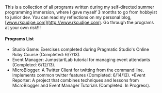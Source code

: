 This is a collection of all programs written during my self-directed summer programming immersion, where I gave myself 3 months to go from hobbyist to junior dev.
You can read my reflections on my personal blog, [www.rkcudjoe.com](http://www.rkcudjoe.com).
Go through the programs at your own risk!!!

#### Programs List
* Studio Game: Exercises completed during Pragmatic Studio's Online Ruby Course (Completed: 6/7/13).
* Event Manager: JumpstartLab tutorial for managing event attendants (Completed: 6/12/13).
* MicroBlogger: A Twitter Client for twitting from the command line. Implements common twitter features (Completed: 6/14/13).
*Event Reporter: A project that combines techniques and lessons from MicroBlogger and Event Manager Tutorials (Completed: In Progress).